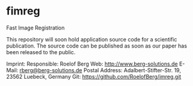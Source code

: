 fimreg
=====

Fast Image Registration

This repository will soon hold application source code for a scientific publication. The source code can be published as soon as our paper has been released to the public.

Imprint:
Responsible: Roelof Berg
Web: http://www.berg-solutions.de
E-Mail: rberg@berg-solutions.de
Postal Address: Adalbert-Stifter-Str. 19, 23562 Luebeck, Germany
Git: https://github.com/RoelofBerg/imreg.git

